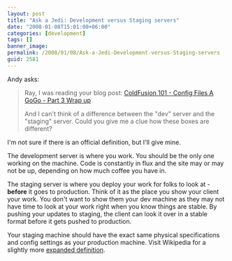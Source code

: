 ```yaml
---
layout: post
title: "Ask a Jedi: Development versus Staging servers"
date: "2008-01-08T15:01:00+06:00"
categories: [development]
tags: []
banner_image: 
permalink: /2008/01/08/Ask-a-Jedi-Development-versus-Staging-servers
guid: 2581
---
```


Andy asks:

<blockquote>
<p>
Ray, I was reading your blog post:
<a href="http://www.raymondcamden.com/index.cfm/2005/9/8/ColdFusion-101-Config-Files-AGoGo-Part-3-Wrap-Up
">ColdFusion 101 - Config Files A GoGo - Part 3 Wrap up</a>

And I can't think of a difference between the "dev" server
and the "staging" server.  Could you give me a clue how these boxes are different?
</p>
</blockquote>

I'm not sure if there is an official definition, but I'll give mine.

The development server is where you work. You should be the only one working on the machine. Code is constantly in flux and the site may or may not be up, depending on how much coffee you have in.

The staging server is where you deploy your work for folks to look at - <b>before</b> it goes to production. Think of it as the place you show your client your work. You don't want to show them your dev machine as they may not have time to look at your work right when you know things are stable. By pushing your updates to staging, the client can look it over in a stable format before it gets pushed to production.

Your staging machine should have the exact same physical specifications and config settings as your production machine. Visit Wikipedia for a slightly more <a href="http://en.wikipedia.org/wiki/Staging_site">expanded definition</a>.